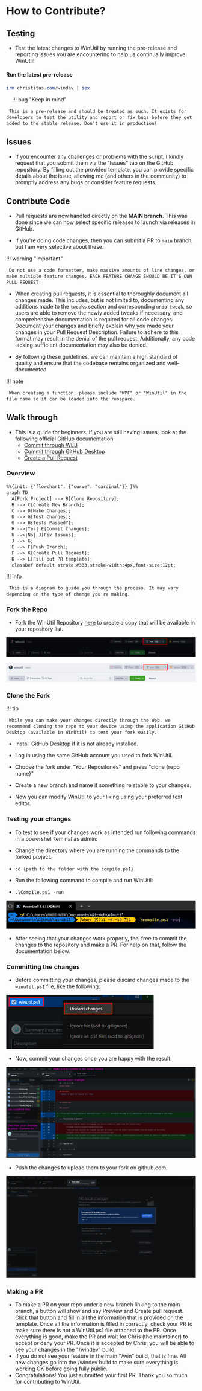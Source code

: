 # How to Contribute?

## Testing

* Test the latest changes to WinUtil by running the pre-release and reporting issues you are encountering to help us continually improve WinUtil!

#### **Run the latest pre-release**
   ```ps1
   irm christitus.com/windev | iex
   ```
   
!!! bug "Keep in mind"

     This is a pre-release and should be treated as such. It exists for developers to test the utility and report or fix bugs before they get added to the stable release. Don't use it in production!

## Issues

* If you encounter any challenges or problems with the script, I kindly request that you submit them via the "Issues" tab on the GitHub repository. By filling out the provided template, you can provide specific details about the issue, allowing me (and others in the community) to promptly address any bugs or consider feature requests.

## Contribute Code

* Pull requests are now handled directly on the **MAIN branch**. This was done since we can now select specific releases to launch via releases in GitHub.

* If you're doing code changes, then you can submit a PR to `main` branch, but I am very selective about these.

!!! warning "Important"

     Do not use a code formatter, make massive amounts of line changes, or make multiple feature changes. EACH FEATURE CHANGE SHOULD BE IT'S OWN PULL REQUEST!

* When creating pull requests, it is essential to thoroughly document all changes made. This includes, but is not limited to, documenting any additions made to the `tweaks` section and corresponding `undo tweak`, so users are able to remove the newly added tweaks if necessary, and comprehensive documentation is required for all code changes. Document your changes and briefly explain why you made your changes in your Pull Request Description. Failure to adhere to this format may result in the denial of the pull request. Additionally, any code lacking sufficient documentation may also be denied.

* By following these guidelines, we can maintain a high standard of quality and ensure that the codebase remains organized and well-documented.

!!! note

     When creating a function, please include "WPF" or "WinUtil" in the file name so it can be loaded into the runspace.

## Walk through

* This is a guide for beginners. If you are still having issues, look at the following official GitHub documentation:
    * [Commit through WEB](https://docs.github.com/en/pull-requests/committing-changes-to-your-project/creating-and-editing-commits/about-commits)
    * [Commit through GitHub Desktop](https://docs.github.com/en/desktop/making-changes-in-a-branch/committing-and-reviewing-changes-to-your-project-in-github-desktop#about-commits)
    * [Create a Pull Request](https://docs.github.com/en/pull-requests/collaborating-with-pull-requests/proposing-changes-to-your-work-with-pull-requests/creating-a-pull-request)


### Overview

``` mermaid
%%{init: {"flowchart": {"curve": "cardinal"}} }%%
graph TD
  A[Fork Project] --> B[Clone Repository];
  B --> C[Create New Branch];
  C --> D[Make Changes];
  D --> G[Test Changes];
  G --> H{Tests Passed?};
  H -->|Yes| E[Commit Changes];
  H -->|No| J[Fix Issues];
  J --> G;
  E --> F[Push Branch];
  F --> K[Create Pull Request];
  K --> L[Fill out PR template];
  classDef default stroke:#333,stroke-width:4px,font-size:12pt;
```
!!! info

     This is a diagram to guide you through the process. It may vary depending on the type of change you're making.

### Fork the Repo
* Fork the WinUtil Repository [here](https://github.com/ChrisTitusTech/winutil) to create a copy that will be available in your repository list.

![Fork Image](assets/Fork-Button-Dark.png#only-dark)

![Fork Image](assets/Fork-Button-Light.png#only-light)

### Clone the Fork
!!! tip

     While you can make your changes directly through the Web, we recommend cloning the repo to your device using the application GitHub Desktop (available in WinUtil) to test your fork easily.

* Install GitHub Desktop if it is not already installed.
* Log in using the same GitHub account you used to fork WinUtil.
* Choose the fork under "Your Repositories" and press "clone {repo name}"
* Create a new branch and name it something relatable to your changes.

* Now you can modify WinUtil to your liking using your preferred text editor.


### Testing your changes

* To test to see if your changes work as intended run following commands in a powershell teminal as admin:

* Change the directory where you are running the commands to the forked project.
* `cd {path to the folder with the compile.ps1}`
* Run the following command to compile and run WinUtil:
* `.\Compile.ps1 -run`

![Compile](assets/Compile.png)

* After seeing that your changes work properly, feel free to commit the changes to the repository and make a PR. For help on that, follow the documentation below.

### Committing the changes
* Before committing your changes, please discard changes made to the `winutil.ps1` file, like the following:

![Push Commit Image](assets/Discard-GHD.png)

* Now, commit your changes once you are happy with the result.

![Commit Image](assets/Commit-GHD.png)

* Push the changes to upload them to your fork on github.com.

![Push Commit Image](assets/Push-Commit.png)

### Making a PR
* To make a PR on your repo under a new branch linking to the main branch, a button will show and say Preview and Create pull request. Click that button and fill in all the information that is provided on the template. Once all the information is filled in correctly, check your PR to make sure there is not a WinUtil.ps1 file attached to the PR. Once everything is good, make the PR and wait for Chris (the maintainer) to accept or deny your PR. Once it is accepted by Chris, you will be able to see your changes in the "/windev" build.
* If you do not see your feature in the main "/win" build, that is fine. All new changes go into the /windev build to make sure everything is working OK before going fully public.
* Congratulations! You just submitted your first PR. Thank you so much for contributing to WinUtil.

